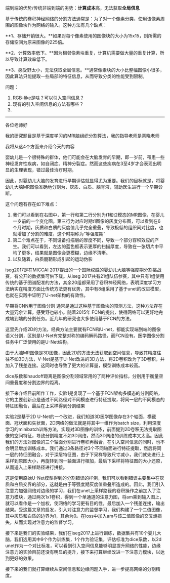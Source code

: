 端到端的优势/传统非端到端的劣势：**计算成本**高，无法获取**全局信息**

基于传统的卷积神经网络的分割方法通常是：为了对一个像素分类，使用该像素周围的图像块作为网络的输入。这种方法有几个缺点：

**1、存储开销很大。**如果对每个像素使用的图像块的大小为15x15，则所需的存储空间为原来图像的225倍。

**2、计算效率低下。**因为相邻像素块重复，计算机需要做大量的重复计算，所以导致计算效率低下。

**3、感受野太小，无法获取全局信息。**通常像素块的大小比整幅图像小很多，因此算法只能提取一些局部的特征信息，从而导致分类的性能受到限制。

问题：

1. RGB-like是啥？可以引入空间信息？
2. 现有的引入空间信息的方法有哪些？
3. 

---

各位老师好

我的研究题目是基于深度学习的MRI脑组织分割算法，我的指导老师是栾晓老师

我将从这4个方面来介绍今天的内容

婴幼儿是一个很特殊的群体，他们可能会在大脑发育的早期，即一岁前，罹患一些神经发育性疾病，如自闭症、精神分裂症。然而这些疾病在3至4岁才会表现出明显的生理表现，错过最佳治疗时期。

因此，对婴幼儿大脑的发育进行早期评估就显得尤为重要。我们的目标就是，将婴幼儿大脑MR图像准确地分割为，灰质、白质、脑脊液，辅助医生进行一个早期诊断。

这个问题有存在如下难点：

1. 我们可以看到在右图中，第一行和第二行分别为t1和t2模态的MR图像，在婴儿一岁前的一个变化图。第三行为对应时期t1图像的灰度分布图，可以看到在6个月时期，灰质和白质的灰度值几乎完全重叠，导致极低的组织间对比度，也就增加了分割的难度，这个时期称为“等强度期”
2. 第二个难点在于，不同设备扫描层的厚度不同，导致一个部分容积效应的产生。我们可以看到，左边的蓝色框表示更厚的扫描厚度，导致在一张切片中平均了更多，结果就是图像会更模糊，边缘不清晰。
3. 以及随着，白质髓鞘形成引起的运动伪影

iseg2017是在MICCAI 2017提出的一个国际权威的婴幼儿大脑等强度期分割挑战赛，有公开的数据集可供下载。从iseg 2017共有21组队伍参赛，其中只有1组使用传统的基于图谱配准的方法，其余20组都采用了卷积神经网络，表明深度学习方法确实在精度方面比传统方法更有优势，其中有8组采用了基于unet的改进模型，也就在实践中证明了U-net架构的有效性。

早期将CNN用于图像分割 通常是通过这种基于图像块的预测方法，这种方法存在大量冗余计算，感受野也较小。随着2015年 FCN的提出，使得网络可以更好地完成端到端的分割任务。近几年的研究也大多使用基于FCN的方法。

这里先介绍2D的方法，经典方法主要就有FCN和U-net，都能实现端到端的图像语义分割，区别是U-Net有完整对称的编码解码路径，而FCN没有。医学图像分割任务中广泛使用的是U-Net结构。

由于大脑MR图像是3D图像，因此2D的方法无法获取到空间信息，导致其精度往往不如3D方法，V-Net是基于U-Net改进的3D方法，将2D卷积改为了3D卷积，并加入了残差连接。这同时也导致了更大的计算量，模型训练成本较高。

dice系数和haudoff距离是图像分割领域常用的了两种评价指标，分别用于衡量空间重叠度和分割边界的距离。

接下来介绍目前所作工作，实验1是复现了一个基于FCN架构多模态的分割网络，它的主要创新点是通过不同路径对不同模态进行特征提取，将同一层的不同模态的特征图融合，最后在上采样得到分割结果

实验2是基于2D U-Net的一个改进，我们知道3D医学图像存在3个轴面，横截面、冠状面和矢状面，2D网络的做法就是将其中一维作为batch size，利用深度学习的minibatch训练方法，实现对3D图像的训练，前面提到2D卷积无法提取图像的空间特征，导致分割精度不如3D网络，然而3D网络的训练成本又太高。因此我们的方法对图像的三个轴面分别进行卷积再融合，在引入空间信息的同时，也不会明显增加训练成本。我们通过3条路径对3个不同轴面进行特征提取，然后将同一层的特征图融合，对于深层特征图，由于下采样导致尺寸减小，我们就先进行上采样到原图大小，再旋转到同一轴面进行相加，最后下采样将特征图的大小还原，从而送入上采样路径进行拼接。

这是使用原始U-Net模型得到的分割错误的样例，我们可以看到错误主要集中在灰质和白质交界的部分，这就是由于等强度期灰度值重叠所造成的。因此，我们引入注意力加强网络对边缘的学习，我们在unet上采样路径的卷积操作之前加入了注意力模块，通过两次1x1卷积，得到一个单通道的注意力图，将am乘到输入图上，就可以看作是一个加权，使网络的学习更有目的性，最后加入一个残差连接，输出结果。受这篇文章的启发，引入对注意力的监督学习，我们构建了一个二值图像，其中灰质和白质的边界为1，其余为0。在loss中加入am与该二值图像的交叉熵损失，从而实现对注意力的监督学习。

接下来是我们的实验结果，我们在iseg2017上进行训练，数据集共有10个婴儿大脑，我们选用其中9个作为训练集，1个作为验证集，评估标准为dice系数，以2d unet作为一个对比标准，可以看到引入空间信息能够明显提升网络的性能，边缘注意力的实验目前还没有明显的提升，接下来打算继续改进一下注意力模块，以达到更好的效果。

接下来的我们就打算继续从空间信息和边缘问题入手，进一步提高网络的分割精度。
